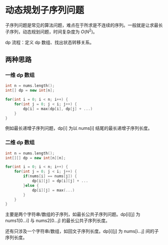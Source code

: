 # 动态规划子序列问题

子序列问题是常见的算法问题，难点在于所求是不连续的序列。一般就是让求最长子序列，动态规划问题，时间复杂度为 $O(N^2)$。

dp 流程：定义 dp 数组、找出状态转移关系。

## 两种思路

### 一维 dp 数组

```c++ tab="一维"
int n = nums.length();
int[] dp = new int[n];

for(int i = 0; i < n; i++) {
    for(int j = 0; j < i; j++) {
        dp[i] = max(dp[i], dp[j] + ...)
    }
}
```

例如最长递增子序列问题，dp[i] 为以 nums[i] 结尾的最长递增子序列长度。

### 二维 dp 数组

```c++ tab="二维"
int n = nums.length();
int[][] dp = new int[n][n];

for(int i = 0; i < n; i++) {
    for(int j = 0; j < i; j++) {
        if(nums[i] == nums[j]) {
            dp[i][j] = dp[i][j] + ...
        }else {
            dp[i][j] = max(...)
        }
    }
}
```

主要是两个字符串/数组的子序列，如最长公共子序列问题。dp[i][j] 为 nums1[0...i] 与 nums2[0...j] 的最长公共子序列长度。

还有只涉及一个字符串/数组，如回文子序列长度。dp[i][j] 为 nums[i...j] 间的子序列长度。